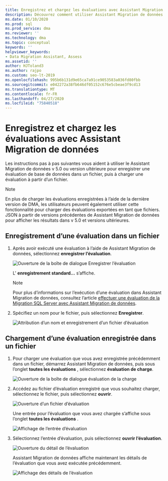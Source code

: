 ```yaml
---
title: Enregistrez et chargez les évaluations avec Assistant Migration de données
description: Découvrez comment utiliser Assistant Migration de données pour enregistrer et charger des évaluations.
ms.date: 01/10/2020
ms.prod: sql
ms.prod_service: dma
ms.reviewer: ''
ms.technology: dma
ms.topic: conceptual
keywords: ''
helpviewer_keywords:
- Data Migration Assistant, Assess
ms.assetid: ''
author: HJToland3
ms.author: rajpo
ms.custom: seo-lt-2019
ms.openlocfilehash: 995b6b131d9e65ca7a91ce9053583a036fd80fbb
ms.sourcegitcommit: e042272a38fb646df05152c676e5cbeae3f9cd13
ms.translationtype: MT
ms.contentlocale: fr-FR
ms.lasthandoff: 04/27/2020
ms.locfileid: "75840518"
---
```

# <a name="save-and-load-assessments-with-data-migration-assistant"></a>Enregistrez et chargez les évaluations avec Assistant Migration de données

Les instructions pas à pas suivantes vous aident à utiliser le Assistant Migration de données v 5.0 ou version ultérieure pour enregistrer une évaluation de base de données dans un fichier, puis à charger une évaluation à partir d’un fichier.

> [!NOTE]
> En plus de charger les évaluations enregistrées à l’aide de la dernière version de DMA, les utilisateurs peuvent également utiliser cette fonctionnalité pour charger des évaluations exportées en tant que fichiers. JSON à partir de versions précédentes de Assistant Migration de données pour afficher les résultats dans v 5.0 et versions ultérieures.

## <a name="saving-an-assessment-to-a-file"></a>Enregistrement d’une évaluation dans un fichier

1. Après avoir exécuté une évaluation à l’aide de Assistant Migration de données, sélectionnez **enregistrer l’évaluation**.

   ![Ouverture de la boîte de dialogue Enregistrer l’évaluation](../dma/media/dma-save-load-assessments/dma-open-save-dialog.png)

   L' **enregistrement standard...** s’affiche.

   > [!NOTE]
   > Pour plus d’informations sur l’exécution d’une évaluation dans Assistant Migration de données, consultez l’article [effectuer une évaluation de la Migration SQL Server avec Assistant Migration de données](../dma/dma-assesssqlonprem.md).

2. Spécifiez un nom pour le fichier, puis sélectionnez **Enregistrer**.

   ![Attribution d’un nom et enregistrement d’un fichier d’évaluation](../dma/media/dma-save-load-assessments/dma-name-save-assessment.png)

## <a name="loading-an-assessment-saved-to-a-file"></a>Chargement d’une évaluation enregistrée dans un fichier

1. Pour charger une évaluation que vous avez enregistrée précédemment dans un fichier, démarrez Assistant Migration de données, puis sous l’onglet **toutes les évaluations** , sélectionnez **évaluation de charge**.

   ![Ouverture de la boîte de dialogue évaluation de la charge](../dma/media/dma-save-load-assessments/dma-open-load-dialog.png)

2. Accédez au fichier d’évaluation enregistré que vous souhaitez charger, sélectionnez le fichier, puis sélectionnez **ouvrir**.

   ![Ouverture d’un fichier d’évaluation](../dma/media/dma-save-load-assessments/dma-open-assessment.png)

   Une entrée pour l’évaluation que vous avez chargée s’affiche sous l’onglet **toutes les évaluations** .

   ![Affichage de l’entrée d’évaluation](../dma/media/dma-save-load-assessments/dma-display-assessment-entry.png)

3. Sélectionnez l’entrée d’évaluation, puis sélectionnez **ouvrir l’évaluation**.

   ![Ouverture du détail de l’évaluation](../dma/media/dma-save-load-assessments/dma-open-assessment-detail.png)

   Assistant Migration de données affiche maintenant les détails de l’évaluation que vous avez exécutée précédemment.

   ![Affichage des détails de l’évaluation](../dma/media/dma-save-load-assessments/dma-display-assessment-detail.png)
